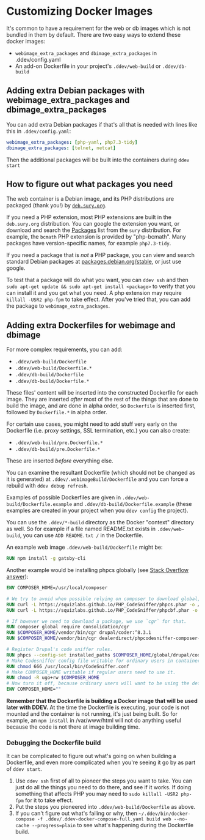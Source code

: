 # Customizing Docker Images

It's common to have a requirement for the web or db images which is not bundled in them by default. There are two easy ways to extend these docker images:

* `webimage_extra_packages` and `dbimage_extra_packages` in .ddev/config.yaml
* An add-on Dockerfile in your project's `.ddev/web-build` or `.ddev/db-build`

## Adding extra Debian packages with webimage_extra_packages and dbimage_extra_packages

You can add extra Debian packages if that's all that is needed with lines like this in `.ddev/config.yaml`:

```yaml
webimage_extra_packages: [php-yaml, php7.3-tidy]
dbimage_extra_packages: [telnet, netcat]

```

Then the additional packages will be built into the containers during `ddev start`

## How to figure out what packages you need

The web container is a Debian image, and its PHP distributions are packaged (thank you!) by [`deb.sury.org`](https://deb.sury.org/).

If you need a PHP extension, most PHP extensions are built in the `deb.sury.org` distribution. You can google the extension you want, or download and search the [Packages](https://packages.sury.org/php/dists/buster/main/binary-amd64/Packages) list from the `sury` distribution. For example, the `bcmath` PHP extension is provided by "php-bcmath". Many packages have version-specific names, for example `php7.3-tidy`.

If you need a package that is *not* a PHP package, you can view and search standard Debian packages at [packages.debian.org/stable](https://packages.debian.org/stable/), or just use google.

To test that a package will do what you want, you can `ddev ssh` and then `sudo apt-get update && sudo apt-get install <package>` to verify that you can install it and you get what you need. A php extension may require `killall -USR2 php-fpm` to take effect. After you've tried that, you can add the package to `webimage_extra_packages`.

## Adding extra Dockerfiles for webimage and dbimage

For more complex requirements, you can add:

* `.ddev/web-build/Dockerfile`
* `.ddev/web-build/Dockerfile.*`
* `.ddev/db-build/Dockerfile`
* `.ddev/db-build/Dockerfile.*`

These files' content will be inserted into the constructed Dockerfile for each image. They are inserted *after* most of the rest of the things that are done to build the image, and are done in alpha order, so `Dockerfile` is inserted first, followed by `Dockerfile.*` in alpha order.

For certain use cases, you might need to add stuff very early on the Dockerfile (i.e. proxy settings, SSL termination, etc.) you can also create:

* `.ddev/web-build/pre.Dockerfile.*`
* `.ddev/db-build/pre.Dockerfile.*`

These are inserted *before* everything else.

You can examine the resultant Dockerfile (which should not be changed as it is generated) at `.ddev/.webimageBuild/Dockerfile` and you can force a rebuild with `ddev debug refresh`.

Examples of possible Dockerfiles are given in `.ddev/web-build/Dockerfile.example` and `.ddev/db-build/Dockerfile.example` (these examples are created in your project when you `ddev config` the project).

You can use the `.ddev/*-build` directory as the Docker "context" directory as well. So for example if a file named README.txt exists in `.ddev/web-build`, you can use `ADD README.txt /` in the Dockerfile.

An example web image `.ddev/web-build/Dockerfile` might be:

```dockerfile
RUN npm install -g gatsby-cli
```

Another example would be installing phpcs globally (see [Stack Overflow answer](https://stackoverflow.com/questions/61870801/add-global-phpcs-and-drupal-coder-to-ddev-in-custom-dockerfile/61870802#61870802)):

```dockerfile
ENV COMPOSER_HOME=/usr/local/composer

# We try to avoid when possible relying on composer to download global, so in PHPCS case we can use the phar.
RUN curl -L https://squizlabs.github.io/PHP_CodeSniffer/phpcs.phar -o /usr/local/bin/phpcs && chmod +x /usr/local/bin/phpcs
RUN curl -L https://squizlabs.github.io/PHP_CodeSniffer/phpcbf.phar -o /usr/local/bin/phpcbf && chmod +x /usr/local/bin/phpcbf

# If however we need to download a package, we use `cgr` for that.
RUN composer global require consolidation/cgr
RUN $COMPOSER_HOME/vendor/bin/cgr drupal/coder:^8.3.1
RUN $COMPOSER_HOME/vendor/bin/cgr dealerdirect/phpcodesniffer-composer-installer

# Register Drupal's code sniffer rules.
RUN phpcs --config-set installed_paths $COMPOSER_HOME/global/drupal/coder/vendor/drupal/coder/coder_sniffer --verbose
# Make Codesniffer config file writable for ordinary users in container.
RUN chmod 666 /usr/local/bin/CodeSniffer.conf
# Make COMPOSER_HOME writable if regular users need to use it.
RUN chmod -R ugo+rw $COMPOSER_HOME
# Now turn it off, because ordinary users will want to be using the default
ENV COMPOSER_HOME=""
```

**Remember that the Dockerfile is building a Docker image that will be used later with DDEV.** At the time the Dockerfile is executing, your code is not mounted and the container is not running, it's just being built. So for example, an `npm install` in /var/www/html will not do anything useful because the code is not there at image building time.

### Debugging the Dockerfile build

It can be complicated to figure out what's going on when building a Dockerfile, and even more complicated when you're seeing it go by as part of `ddev start`.

1. Use `ddev ssh` first of all to pioneer the steps you want to take. You can just do all the things you need to do there, and see if it works. If doing something that affects PHP you may need to `sudo killall -USR2 php-fpm` for it to take effect.
2. Put the steps you pioneered into `.ddev/web-build/Dockerfile` as above.
3. If you can't figure out what's failing or why, then `~/.ddev/bin/docker-compose -f .ddev/.ddev-docker-compose-full.yaml build web --no-cache --progress=plain` to see what's happening during the Dockerfile build.
